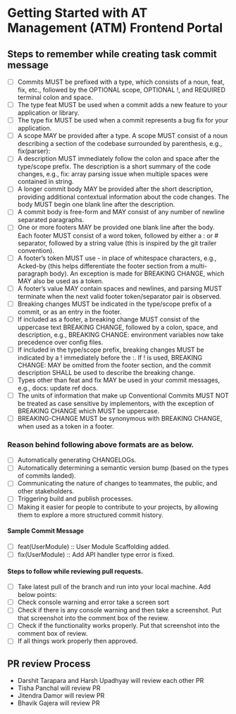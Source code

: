 # Getting Started with AT Management (ATM) Frontend Portal

## Steps to remember while creating task commit message

- [ ] Commits MUST be prefixed with a type, which consists of a noun, feat, fix, etc., followed by the OPTIONAL scope, OPTIONAL !, and REQUIRED terminal colon and space.
- [ ] The type feat MUST be used when a commit adds a new feature to your application or library.
- [ ] The type fix MUST be used when a commit represents a bug fix for your application.
- [ ] A scope MAY be provided after a type. A scope MUST consist of a noun describing a section of the codebase surrounded by parenthesis, e.g., fix(parser):
- [ ] A description MUST immediately follow the colon and space after the type/scope prefix. The description is a short summary of the code changes, e.g., fix: array parsing issue when multiple spaces were contained in string.
- [ ] A longer commit body MAY be provided after the short description, providing additional contextual information about the code changes. The body MUST begin one blank line after the description.
- [ ] A commit body is free-form and MAY consist of any number of newline separated paragraphs.
- [ ] One or more footers MAY be provided one blank line after the body. Each footer MUST consist of a word token, followed by either a :<space> or <space># separator, followed by a string value (this is inspired by the git trailer convention).
- [ ] A footer’s token MUST use - in place of whitespace characters, e.g., Acked-by (this helps differentiate the footer section from a multi-paragraph body). An exception is made for BREAKING CHANGE, which MAY also be used as a token.
- [ ] A footer’s value MAY contain spaces and newlines, and parsing MUST terminate when the next valid footer token/separator pair is observed.
- [ ] Breaking changes MUST be indicated in the type/scope prefix of a commit, or as an entry in the footer.
- [ ] If included as a footer, a breaking change MUST consist of the uppercase text BREAKING CHANGE, followed by a colon, space, and description, e.g., BREAKING CHANGE: environment variables now take precedence over config files.
- [ ] If included in the type/scope prefix, breaking changes MUST be indicated by a ! immediately before the :. If ! is used, BREAKING CHANGE: MAY be omitted from the footer section, and the commit description SHALL be used to describe the breaking change.
- [ ] Types other than feat and fix MAY be used in your commit messages, e.g., docs: update ref docs.
- [ ] The units of information that make up Conventional Commits MUST NOT be treated as case sensitive by implementors, with the exception of BREAKING CHANGE which MUST be uppercase.
- [ ] BREAKING-CHANGE MUST be synonymous with BREAKING CHANGE, when used as a token in a footer.

### Reason behind following above formats are as below.

- [ ] Automatically generating CHANGELOGs.
- [ ] Automatically determining a semantic version bump (based on the types of commits landed).
- [ ] Communicating the nature of changes to teammates, the public, and other stakeholders.
- [ ] Triggering build and publish processes.
- [ ] Making it easier for people to contribute to your projects, by allowing them to explore a more structured commit history.

#### Sample Commit Message

- [ ] feat(UserModule) :: User Module Scaffolding added.
- [ ] fix(UserModule) :: Add API handler type error is fixed.

#### Steps to follow while reviewing pull requests.

- [ ] Take latest pull of the branch and run into your local machine.
      Add below points:
- [ ] Check console warning and error take a screen sort
- [ ] Check if there is any console warning and then take a screenshot. Put that screenshot into the comment box of the review.
- [ ] Check if the functionality works properly. Put that screenshot into the comment box of review.
- [ ] If all things work properly then approved.
      
## PR review Process 
- Darshit Tarapara and Harsh Upadhyay will review each other PR
- Tisha Panchal will review PR
- Jitendra Damor will review PR
- Bhavik Gajera will review PR
